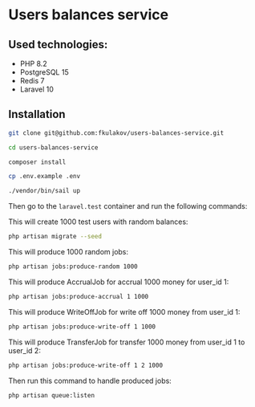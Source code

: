 # Users balances service

## Used technologies:

- PHP 8.2
- PostgreSQL 15
- Redis 7
- Laravel 10

## Installation

```bash
git clone git@github.com:fkulakov/users-balances-service.git
```

```bash
cd users-balances-service
```

```bash
composer install
```

```bash
cp .env.example .env
```

```bash
./vendor/bin/sail up
```
Then go to the `laravel.test` container and run the following commands:

This will create 1000 test users with random balances:

```bash
php artisan migrate --seed
```

This will produce 1000 random jobs:
```bash
php artisan jobs:produce-random 1000
```

This will produce AccrualJob for accrual 1000 money for user_id 1:

```bash
php artisan jobs:produce-accrual 1 1000
```

This will produce WriteOffJob for write off 1000 money from user_id 1:

```bash
php artisan jobs:produce-write-off 1 1000
```

This will produce TransferJob for transfer 1000 money from user_id 1 to user_id 2:

```bash
php artisan jobs:produce-write-off 1 2 1000
```

Then run this command to handle produced jobs:

```bash
php artisan queue:listen
```

